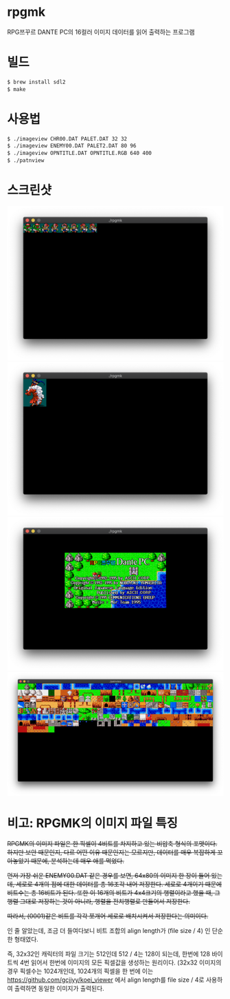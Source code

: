 # rpgmk
RPG쯔꾸르 DANTE PC의 16컬러 이미지 데이터를 읽어 출력하는 프로그램

# 빌드
```sh
$ brew install sdl2
$ make
```

# 사용법
```sh
$ ./imageview CHR00.DAT PALET.DAT 32 32
$ ./imageview ENEMY00.DAT PALET2.DAT 80 96
$ ./imageview OPNTITLE.DAT OPNTITLE.RGB 640 400
$ ./patnview
```

# 스크린샷
![example_01.png](example_01.png)
![example_02.png](example_02.png)
![example_03.png](example_03.png)
![example_04.png](example_04.png)

# 비고: RPGMK의 이미지 파일 특징
~~RPGMK의 이미지 파일은 한 픽셀이 4비트를 차지하고 있는 비압축 형식의 포맷이다. 하지만 보안 때문인지, 다르 어떤 이유 때문인지는 모르지만, 데이터를 매우 복잡하게 꼬아놓았기 때문에, 분석하는데 매우 애를 먹었다.~~

~~먼저 가장 쉬운 ENEMY00.DAT 같은 경우를 보면, 64x80의 이미지 한 장이 들어 있는데, 세로로 4개의 점에 대한 데이터를 총 16조각 내어 저장한다. 세로로 4개이기 때문에 비트수는 총 16비트가 된다. 또한 이 16개의 비트가 4x4크기의 행렬이라고 했을 때, 그 행렬 그대로 저장하는 것이 아니라, 행렬을 전치행렬로 만들어서 저장한다.~~

~~따라서, (0001)같은 비트를 각각 쪼개어 세로로 배치시켜서 저장한다는 의미이다.~~

인 줄 알았는데, 조금 더 들여다보니 비트 조합의 align length가 (file size / 4) 인 단순한 형태였다.

즉, 32x32인 캐릭터의 파일 크기는 512인데 512 / 4는 128이 되는데, 한번에 128 바이트씩 4번 읽어서 한번에 이미지의 모든 픽셀값을 생성하는 원리이다. (32x32 이미지의 경우 픽셀수는 1024개인데, 1024개의 픽셀을 한 번에 
이는 https://github.com/gcjjyy/koei_viewer 에서 align length를 file size / 4로 사용하여 출력하면 동일한 이미지가 출력된다.
